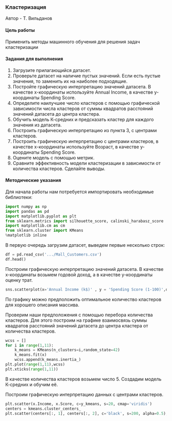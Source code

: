 ### Кластеризация

Автор - Т. Вильданов

#### Цель работы

Применить методы машинного обучения для решения задач кластеризации

#### Задания для выполнения

1. Загрузите прилагающийся датасет.
2. Проверьте датасет на наличие пустых значений. Если есть пустые значения, то заменить их на наиболее подходящие.
3. Постройте графическую интерпретацию значений датасета. В качестве x-координаты используйте Annual Income, в качестве y-координаты Spending Score. 
4. Определите наилучшее число кластеров с помощью графической зависимости числа кластеров от суммы квадратов расстояний значений датасета до центра кластера.
5. Обучить модель К-средних и предсказать кластер для каждого значения из датасета.
6. Построить графическую интерпретацию из пункта 3,  с центрами кластеров. 
7. Построить графическую интерпретацию с центрами кластеров, в качестве x-координаты используйте Возраст, в качестве y-координаты Spending Score.
8. Оцените модель с помощью метрик.
9. Сравните эффективность модели кластеризации в зависимости от количества кластеров. Сделайте выводы.

#### Методические указания

Для начала работы нам потребуется импортировать необходимые библиотеки:

```py
import numpy as np
import pandas as pd
import matplotlib.pyplot as plt
from sklearn.metrics import silhouette_score, calinski_harabasz_score
import matplotlib.cm as cm
from sklearn.cluster import KMeans
%matplotlib inline
```

В первую очередь загрузим датасет, выведем первые несколько строк:

```py
df = pd.read_csv('.../Mall_Customers.csv')
df.head()
```

Построим графическую интерпретацию значений датасета. В качестве x-координаты возьмем годовой доход, а в качестве y-координаты оценку трат. 

```py
sns.scatterplot(x='Annual Income (k$)' , y = 'Spending Score (1-100)',data=df , hue='Genre')
```

По графику можно предположить оптимальное количество кластеров для хорошего описания массива. 

Проверим наши предположения с помощью перебора количества кластеров. Для этого построим на графике взаимосвязь суммы квадратов расстояний значений датасета до центра кластера от количества кластеров.

```py
wcss = []
for i in range(1,11):
	k_means = KMeans(n_clusters=i,random_state=42)
	k_means.fit(x)
	wcss.append(k_means.inertia_)
plt.plot(range(1,11),wcss)
plt.xticks(range(1,11))
```

В качестве количества кластеров возьмем число 5. Создадим модель К-средних и обучим её.

Построим графическую интерпретацию данных с центрами кластеров.

```py
plt.scatter(x.Income, x.Score, c=y_kmeans, s=20, cmap='viridis')
centers = kmeans.cluster_centers_
plt.scatter(centers[:, 1], centers[:, 2], c='black', s=200, alpha=0.5);
```
